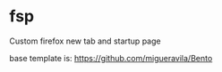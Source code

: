 # fsp
Custom firefox new tab and startup page

base template is: https://github.com/migueravila/Bento
